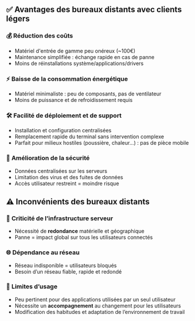 ## ✅ **Avantages des bureaux distants avec clients légers**

### 💰 **Réduction des coûts**

- Matériel d'entrée de gamme peu onéreux (~100€)
- Maintenance simplifiée : échange rapide en cas de panne
- Moins de réinstallations système/applications/drivers

### ⚡ **Baisse de la consommation énergétique**

- Matériel minimaliste : peu de composants, pas de ventilateur
- Moins de puissance et de refroidissement requis

### 🛠️ **Facilité de déploiement et de support**

- Installation et configuration centralisées
- Remplacement rapide du terminal sans intervention complexe
- Parfait pour milieux hostiles (poussière, chaleur…) : pas de pièce mobile

### 🔐 **Amélioration de la sécurité**

- Données centralisées sur les serveurs
- Limitation des virus et des fuites de données
- Accès utilisateur restreint = moindre risque


## ⚠️ **Inconvénients des bureaux distants**

### 🧱 **Criticité de l’infrastructure serveur**

- Nécessité de **redondance** matérielle et géographique
- Panne = impact global sur tous les utilisateurs connectés

### 🌐 **Dépendance au réseau**

- Réseau indisponible = utilisateurs bloqués
- Besoin d’un réseau fiable, rapide et redondé

### 🔄 **Limites d’usage**

- Peu pertinent pour des applications utilisées par un seul utilisateur
- Nécessite un **accompagnement** au changement pour les utilisateurs
- Modification des habitudes et adaptation de l’environnement de travail
